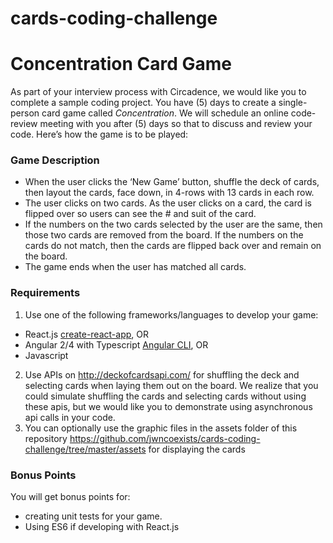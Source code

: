 # cards-coding-challenge
# Concentration Card Game

As part of your interview process with Circadence, we would like you to complete a sample coding project. You have (5) days to create a single-person card game called *Concentration*. We will schedule an online code-review meeting with you after (5) days so that to discuss and review your code. Here’s how the game is to be played:

### Game Description
-	When the user clicks the ‘New Game’ button, shuffle the deck of cards, then layout the cards, face down, in 4-rows with 13 cards in each row.
-	The user clicks on two cards. As the user clicks on a card, the card is flipped over so users can see the # and suit of the card.
-	If the numbers on the two cards selected by the user are the same, then those two cards are removed from the board. If the numbers on the cards do not match, then the cards are flipped back over and remain on the board.
-	The game ends when the user has matched all cards.

### Requirements
1.	Use one of the following frameworks/languages to develop your game:
-	React.js [create-react-app](https://github.com/facebook/create-react-app), OR
-	Angular 2/4 with Typescript [Angular CLI](https://github.com/angular/angular-cli), OR
-	Javascript
2.	Use APIs on http://deckofcardsapi.com/  for shuffling the deck and selecting cards when laying them out on the board. We realize that you could simulate shuffling the cards and selecting cards without using these apis, but we would like you to demonstrate using asynchronous api calls in your code.
3.	You can optionally use the graphic files in the assets folder of this repository https://github.com/jwncoexists/cards-coding-challenge/tree/master/assets for displaying the cards

### Bonus Points
You will get bonus points for:
-	creating unit tests for your game.
-	Using ES6 if developing with React.js

